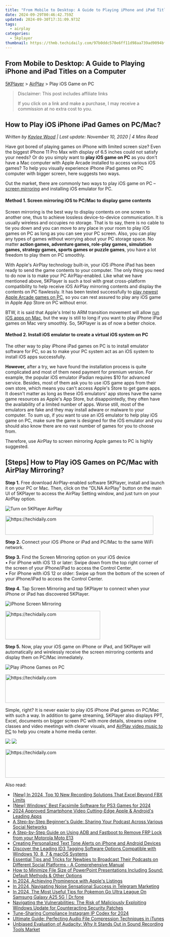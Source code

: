 ```yaml
---
title: "From Mobile to Desktop: A Guide to Playing iPhone and iPad Titles on a Computer"
date: 2024-09-29T00:46:42.759Z
updated: 2024-09-30T17:31:09.973Z
tags:
  - airplay
categories:
  - 5kplayer
thumbnail: https://thmb.techidaily.com/97b0ddc570e6ff11d98aa739ad9094bf8b6916f3ca7d54eab5f1d4007ba674c0.JPG
---
```


## From Mobile to Desktop: A Guide to Playing iPhone and iPad Titles on a Computer

[5KPlayer](https://tools.techidaily.com/5kplayer/products/) \> [AirPlay](https://tools.techidaily.com/5kplayer/airplay/) \> Play iOS Game on PC

>  Disclaimer: This post includes affiliate links
>
>  If you click on a link and make a purchase, I may receive a commission at no extra cost to you.
>

## How to Play iOS iPhone iPad Games on PC/Mac?

 _Written by [Kaylee Wood](https://www.quora.com/profile/Amanda-Hu-21) | Last update: November 10, 2020 | 4 Mins Read_

Have got bored of playing games on iPhone with limited screen size? Even the biggest iPhone 11 Pro Max with display of 6.5 inches could not satisfy your needs? Or do you simply want to **play iOS game on PC** as you don't have a Mac computer with Apple Arcade installed to access various iOS games? To help you visually experience iPhone iPad games on PC computer with bigger screen, here suggests two ways. 

Out the market, there are commonly two ways to play iOS game on PC – [screen mirroring](https://tools.techidaily.com/5kplayer/airplay/) and installing iOS emulator for PC. 

#### **Method 1\. Screen mirroring iOS to PC/Mac to display game contents**

Screen mirroring is the best way to display contents on one screen to another one, thus to achieve lossless device-to-device communication. It is usually wireless and occupies no storage. That is to say, there is no cable to tie you down and you can move to any place in your room to play iOS games on PC as long as you can see your PC screen. Also, you can play any types of games without worrying about your PC storage space. No matter **action games, adventure games, role-play games, simulation games, strategy games, sports games or puzzle games**, you have a lot freedom to play them on PC smoothly.

With Apple's AirPlay technology built-in, your iOS iPhone iPad has been ready to send the game contents to your computer. The only thing you need to do now is to make your PC AirPlay-enabled. Like what we have mentioned above, 5KPlayer is such a tool with great cross-platform compatibility to help receive iOS AirPlay mirroring contents and display the contents on PC flawlessly. It has been tested successfully to [play newest Apple Arcade games on PC](https://tools.techidaily.com/5kplayer/airplay/), so you can rest assured to play any iOS game in Apple App Store on PC without error. 

BTW, it is said that Apple's Intel to ARM transition movement will allow [run iOS apps on Mac](https://tools.techidaily.com/5kplayer/airplay/), but the way is still to long if you want to play iPhone iPad games on Mac very smoothly. So, 5KPlayer is as of now a better choice.

#### **Method 2\. Install iOS emulator to create a virtual iOS system on PC**

The other way to play iPhone iPad games on PC is to install emulator software for PC, so as to make your PC system act as an iOS system to install iOS apps successfully.

**However,** after a try, we have found the installation process is quite complicated and most of them need payment for premium version. For example, the popular iOS emulator iPadian requires $10 for advanced service. Besides, most of them ask you to use iOS game apps from their own store, which means you can't access Apple's Store to get game apps. It doesn't matter as long as these iOS emulators' app stores have the same game resources as Apple's App Store, but disappointedly, they often have the availability of a limited number of apps. Worse still, most of the emulators are fake and they may install adware or malware to your computer. To sum up, if you want to use an iOS emulator to help play iOS game on PC, make sure the game is designed for the iOS emulator and you should also know there are no vast number of games for you to choose from.

Therefore, use AirPlay to screen mirroring Apple games to PC is highly suggested.

## \[Steps\] How to Play iOS Games on PC/Mac with AirPlay Mirroring?

**Step 1.** Free download AirPlay-enabled software 5KPlayer, install and launch it on your PC or Mac. Then, click on the "DLNA AirPlay" button on the main UI of 5KPlayer to access the AirPlay Setting window, and just turn on your AirPlay option.

![Turn on 5KPlayer AirPlay](https://www.5kplayer.com/airplay/img/turn-on-airplay-5kplayer.jpg) 

<!-- affiliate ads begin -->
<a href="https://aligracehair.sjv.io/c/5597632/2135360/19272" target="_top" id="2135360">
  <img src="//a.impactradius-go.com/display-ad/19272-2135360" border="0" alt="https://techidaily.com" width="468" height="60"/>
</a>
<img height="0" width="0" src="https://aligracehair.sjv.io/i/5597632/2135360/19272" style="position:absolute;visibility:hidden;" border="0" />
<!-- affiliate ads end -->

**Step 2.** Connect your iOS iPhone or iPad and PC/Mac to the same WiFi network.

**Step 3.** Find the Screen Mirroring option on your iOS device  
 • For iPhone with iOS 13 or later: Swipe down from the top right corner of the screen of your iPhone/iPad to access the Control Center.  
 • For iPhone with iOS 12 or older: Swipe up from the bottom of the screen of your iPhone/iPad to access the Control Center.

**Step 4.** Tap Screen Mirroring and tap 5KPlayer to connect when your iPhone or iPad has discovered 5KPlayer.

![iPhone Screen Mirroring](https://www.5kplayer.com/airplay/img/iphone-screen-mirroring.jpg) 

<!-- affiliate ads begin -->
<a href="https://review-au.sjv.io/c/5597632/2098704/14409" target="_top" id="2098704">
  <img src="//a.impactradius-go.com/display-ad/14409-2098704" border="0" alt="https://techidaily.com" width="300" height="90"/>
</a>
<img height="0" width="0" src="https://review-au.sjv.io/i/5597632/2098704/14409" style="position:absolute;visibility:hidden;" border="0" />
<!-- affiliate ads end -->

**Step 5\.** Now, play your iOS game on iPhone or iPad, and 5KPlayer will automatically and wirelessly receive the screen mirroring contents and display them on PC/Mac immediately.

![Play iPhone Games on PC](https://www.5kplayer.com/airplay/img/play-ios-game-on-pc.jpg) 

<!-- affiliate ads begin -->
<a href="https://appsumo.8odi.net/c/5597632/2049383/7443" target="_top" id="2049383">
  <img src="//a.impactradius-go.com/display-ad/7443-2049383" border="0" alt="https://techidaily.com" width="728" height="90"/>
</a>
<img height="0" width="0" src="https://appsumo.8odi.net/i/5597632/2049383/7443" style="position:absolute;visibility:hidden;" border="0" />
<!-- affiliate ads end -->

Simple, right? It is never easier to play iOS iPhone iPad games on PC/Mac with such a way. In addition to game streaming, 5KPlayer also displays PPT, Excel, documents on bigger screen PC with more details, streams online classes and video meetings with clearer visuals, and [AirPlay video music to PC](https://tools.techidaily.com/5kplayer/airplay/) to help you create a home media center.

[![](https://www.5kplayer.com/airplay/../button/freedownwhitewin.png)](https://tools.techidaily.com/5kplayer/products/) [![](https://www.5kplayer.com/airplay/../button/freedownbackmac.png)](https://tools.techidaily.com/5kplayer/products/)

<!-- affiliate ads begin -->
<a href="https://appsumo.8odi.net/c/5597632/2151871/7443" target="_top" id="2151871">
  <img src="//a.impactradius-go.com/display-ad/7443-2151871" border="0" alt="https://techidaily.com" width="600" height="90"/>
</a>
<img height="0" width="0" src="https://appsumo.8odi.net/i/5597632/2151871/7443" style="position:absolute;visibility:hidden;" border="0" />
<!-- affiliate ads end -->

<ins class="adsbygoogle"
     style="display:block"
     data-ad-format="autorelaxed"
     data-ad-client="ca-pub-7571918770474297"
     data-ad-slot="1223367746"></ins>

<ins class="adsbygoogle"
     style="display:block"
     data-ad-client="ca-pub-7571918770474297"
     data-ad-slot="8358498916"
     data-ad-format="auto"
     data-full-width-responsive="true"></ins>

<span class="atpl-alsoreadstyle">Also read:</span>
<div><ul>
<li><a href="https://screen-capture.techidaily.com/new-in-2024-top-10-new-recording-solutions-that-excel-beyond-fbx-limits/"><u>[New] In 2024, Top 10 New Recording Solutions That Excel Beyond FBX Limits</u></a></li>
<li><a href="https://screen-video-capture.techidaily.com/new-windows-best-facsimile-software-for-ps3-games-for-2024/"><u>[New] Windows' Best Facsimile Software for PS3 Games for 2024</u></a></li>
<li><a href="https://fox-links.techidaily.com/2024-approved-smartphone-video-cutting-edge-apple-and-androids-leading-apps/"><u>2024 Approved Smartphone Video Cutting-Edge Apple & Android's Leading Apps</u></a></li>
<li><a href="https://media-tips.techidaily.com/a-step-by-step-beginners-guide-sharing-your-podcast-across-various-social-networks/"><u>A Step-by-Step Beginner's Guide: Sharing Your Podcast Across Various Social Networks</u></a></li>
<li><a href="https://android-frp.techidaily.com/a-step-by-step-guide-on-using-adb-and-fastboot-to-remove-frp-lock-from-your-motorola-moto-e13-by-drfone-android/"><u>A Step-by-Step Guide on Using ADB and Fastboot to Remove FRP Lock from your Motorola Moto E13</u></a></li>
<li><a href="https://media-tips.techidaily.com/creating-personalized-text-tone-alerts-on-iphone-and-android-devices/"><u>Creating Personalized Text Tone Alerts on iPhone and Android Devices</u></a></li>
<li><a href="https://media-tips.techidaily.com/discover-the-leading-id3-tagging-software-options-compatible-with-windows-10-8-7-and-macos-systems/"><u>Discover the Leading ID3 Tagging Software Options Compatible with Windows 10, 8, 7 & macOS Systems</u></a></li>
<li><a href="https://media-tips.techidaily.com/essential-tips-and-tricks-for-newbies-to-broadcast-their-podcasts-on-different-social-platforms-a-comprehensive-manual/"><u>Essential Tips and Tricks for Newbies to Broadcast Their Podcasts on Different Social Platforms - A Comprehensive Manual</u></a></li>
<li><a href="https://media-tips.techidaily.com/how-to-minimize-file-size-of-powerpoint-presentations-including-sound-default-methods-and-other-options/"><u>How to Minimize File Size of PowerPoint Presentations Including Sound: Default Methods & Other Options</u></a></li>
<li><a href="https://extra-information.techidaily.com/in-2024-achieving-prominence-with-apples-listings/"><u>In 2024, Achieving Prominence with Apple's Listings</u></a></li>
<li><a href="https://extra-guidance.techidaily.com/in-2024-navigating-noise-sensational-success-in-telegram-marketing/"><u>In 2024, Navigating Noise Sensational Success in Telegram Marketing</u></a></li>
<li><a href="https://change-location.techidaily.com/in-2024-the-most-useful-tips-for-pokemon-go-ultra-league-on-samsung-galaxy-a25-5g-drfone-by-drfone-virtual-android/"><u>In 2024, The Most Useful Tips for Pokemon Go Ultra League On Samsung Galaxy A25 5G | Dr.fone</u></a></li>
<li><a href="https://tech-renaissance.techidaily.com/navigating-the-vulnerabilities-the-risk-of-maliciously-exploiting-windows-update-for-counteracting-security-patches/"><u>Navigating the Vulnerabilities: The Risk of Maliciously Exploiting Windows Update for Counteracting Security Patches</u></a></li>
<li><a href="https://some-approaches.techidaily.com/tune-sharing-compliance-instagram-ip-codex-for-2024/"><u>Tune-Sharing Compliance Instagram IP Codex for 2024</u></a></li>
<li><a href="https://media-tips.techidaily.com/ultimate-guide-perfecting-audio-file-compression-techniques-in-itunes/"><u>Ultimate Guide: Perfecting Audio File Compression Techniques in iTunes</u></a></li>
<li><a href="https://media-tips.techidaily.com/unbiased-evaluation-of-audacity-why-it-stands-out-in-sound-recording-tools-market/"><u>Unbiased Evaluation of Audacity: Why It Stands Out in Sound Recording Tools Market</u></a></li>
</ul></div>

